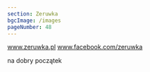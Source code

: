 ```yaml
---
section: Zeruwka
bgcImage: /images
pageNumber: 48
---
```


www.zeruwka.pl
www.facebook.com/zeruwka

na dobry początek
